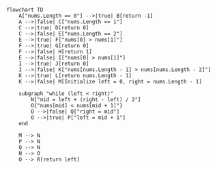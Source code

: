 ﻿```mermaid
flowchart TD
    A["nums.Length == 0"] -->|true| B[return -1]
    A -->|false| C["nums.Length == 1"]
    C -->|true| D[return 0]
    C -->|false| E["nums.Length == 2"]
    E -->|true| F["nums[0] > nums[1]"]
    F -->|true| G[return 0]
    F -->|false| H[return 1]
    E -->|false| I["nums[0] > nums[1]"]
    I -->|true| J[return 0]
    I -->|false| K["nums[nums.Length - 1] > nums[nums.Length - 2]"]
    K -->|true| L[return nums.Length - 1]
    K -->|false| M[Initialize left = 0, right = nums.Length - 1]

    subgraph "while (left < right)"
        N["mid = left + (right - left) / 2"]
        O{"nums[mid] < nums[mid + 1]"}
        O -->|false| Q["right = mid"]
        O -->|true| P["left = mid + 1"]
    end

    M --> N
    P --> N
    Q --> N
    N --> O
    O --> R[return left]
```